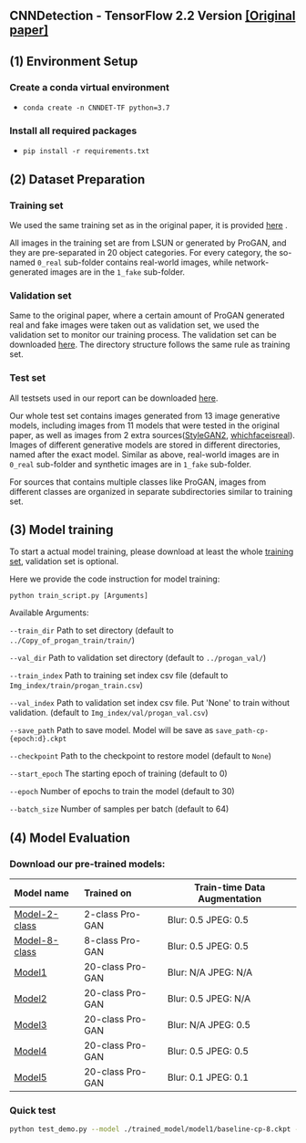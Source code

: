 ## CNNDetection - TensorFlow 2.2 Version [[Original paper]](https://openaccess.thecvf.com/content_CVPR_2020/html/Wang_CNN-Generated_Images_Are_Surprisingly_Easy_to_Spot..._for_Now_CVPR_2020_paper.html)



## (1) Environment Setup

### Create a conda virtual environment

-  `conda create -n CNNDET-TF python=3.7 `

### Install all required packages

- `pip install -r requirements.txt`

## (2) Dataset Preparation

### Training set

We used the same training set as in the original paper, it is provided [here](https://drive.google.com/file/d/1iVNBV0glknyTYGA9bCxT_d0CVTOgGcKh/view?usp=sharing) .

All images in the training set are from LSUN or generated by ProGAN, and they are pre-separated in 20 object categories. For every category, the so-named `0_real` sub-folder contains real-world images, while network-generated images are in the `1_fake` sub-folder.

### Validation set

Same to the original paper, where a certain amount of ProGAN generated real and fake images were taken out as validation set, we used the validation set to monitor our training process. The validation set can be downloaded [here](https://drive.google.com/file/d/1FU7xF8Wl_F8b0tgL0529qg2nZ_RpdVNL/view?usp=sharing). The directory structure follows the same rule as training set.

### Test set

All testsets used in our report can be downloaded [here](https://drive.google.com/file/d/1z_fD3UKgWQyOTZIBbYSaQ-hz4AzUrLC1/view?usp=sharing).

Our whole test set contains images generated from 13 image generative models, including images from 11 models that were tested in the original paper, as well as images from 2 extra sources([StyleGAN2](https://github.com/NVlabs/stylegan2), [whichfaceisreal](https://www.whichfaceisreal.com/)). Images of different generative models are stored in different directories, named after the exact model. Similar as above, real-world images are in `0_real` sub-folder and synthetic images are in `1_fake` sub-folder.

For sources that contains multiple classes like ProGAN, images from different classes are organized in separate subdirectories similar to training set.

## (3) Model training
To start a actual model training, please download at least the whole [training set](https://drive.google.com/file/d/1iVNBV0glknyTYGA9bCxT_d0CVTOgGcKh/view?usp=sharing), validation set is optional.

Here we provide the code instruction for model training:
```
python train_script.py [Arguments] 
```
Available Arguments:

```--train_dir``` Path to set directory (default to `../Copy_of_progan_train/train/`)

```--val_dir``` Path to validation set directory (default to `../progan_val/`)

```--train_index``` Path to training set index csv file (default to `Img_index/train/progan_train.csv`)

```--val_index``` Path to validation set index csv file. Put 'None' to train without validation. (default to `Img_index/val/progan_val.csv`)

```--save_path``` Path to save model. Model will be save as `save_path-cp-{epoch:d}.ckpt`

```--checkpoint``` Path to the checkpoint to restore model (default to `None`)

```--start_epoch``` The starting epoch of training (default to 0)

```--epoch``` Number of epochs to train the model (default to 30)

```--batch_size``` Number of samples per batch (default to 64)


## (4) Model Evaluation

### Download our pre-trained models:

| Model name                                                   | Trained on       | Train-time Data Augmentation |
| :----------------------------------------------------------- | :--------------- | ---------------------------- |
| [Model-2-class](https://drive.google.com/drive/folders/1n1mcXl_1lJTKK-FV3blK38Z2M_An7Wtd?usp=sharing) | 2-class Pro-GAN  | Blur: 0.5         JPEG: 0.5  |
| [Model-8-class](https://drive.google.com/drive/folders/11D3K8ZSi8XTmBX2weBZDmUONm6RuQetn?usp=sharing) | 8-class Pro-GAN  | Blur: 0.5         JPEG: 0.5  |
| [Model1](https://drive.google.com/drive/folders/1tVS-0Y7ATZg1wp73K_33gkPEBa0xEzfe?usp=sharing) | 20-class Pro-GAN | Blur: N/A        JPEG: N/A   |
| [Model2](https://drive.google.com/drive/folders/10OJ_336HLpYKJxiTyGrXZpFtZMb7FLnG?usp=sharing) | 20-class Pro-GAN | Blur: 0.5         JPEG: N/A  |
| [Model3](https://drive.google.com/drive/folders/1lX6GY-bD35OQzocLjd0kNYz_1gPzcJOH?usp=sharing) | 20-class Pro-GAN | Blur: N/A        JPEG: 0.5   |
| [Model4](https://drive.google.com/drive/folders/1Ux-5bynjckiRdZpfePsMbfHKhpAwceJ4?usp=sharing) | 20-class Pro-GAN | Blur: 0.5         JPEG: 0.5  |
| [Model5](https://drive.google.com/drive/folders/1uE4enOLz2J3ceQVoV9CpUdl23uptuz_c?usp=sharing) | 20-class Pro-GAN | Blur: 0.1         JPEG: 0.1  |

### Quick test

```bash
python test_demo.py --model ./trained_model/model1/baseline-cp-8.ckpt --image ./demo_images/real.png
```

